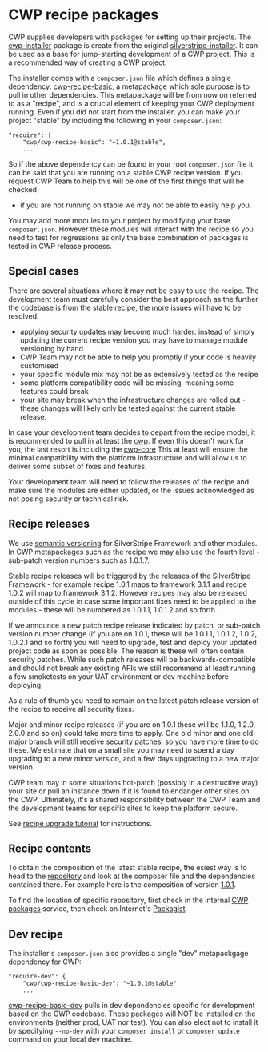 <!--
title: Recipes
pagenumber: 3
-->

# CWP recipe packages

CWP supplies developers with packages for setting up their projects. The
[cwp-installer](https://gitlab.cwp.govt.nz/cwp/cwp-installer) package is create from the original
[silverstripe-installer](https://github.com/silverstripe/silverstripe-installer). It can be used as a base for
jump-starting development of a CWP project. This is a recommended way of creating a CWP project.

The installer comes with a `composer.json` file which defines a single dependency:
[cwp-recipe-basic](https://gitlab.cwp.govt.nz/cwp/cwp-recipe-basic), a metapackage which sole purpose is to pull in
other dependencies. This metapackage will be from now on referred to as a "recipe", and is a crucial element of keeping
your CWP deployment running. Even if you did not start from the installer, you can make your project "stable" by
including the following in your `composer.json`:

	"require": {
		"cwp/cwp-recipe-basic": "~1.0.1@stable",
		...

So if the above dependency can be found in your root `composer.json` file it can be said that you are running on a
stable CWP recipe version. If you request CWP Team to help this will be one of the first things that will be checked
- if you are not running on stable we may not be able to easily help you.

You may add more modules to your project by modifying your base `composer.json`. However these modules will
interact with the recipe so you need to test for regressions as only the base combination of packages is tested in CWP
release process.

## Special cases

There are several situations where it may not be easy to use the recipe. The development team must carefully
consider the best approach as the further the codebase is from the stable recipe, the more issues will have to be
resolved:

* applying security updates may become much harder: instead of simply updating the current recipe version you may have
to manage module versioning by hand
* CWP Team may not be able to help you promptly if your code is heavily customised
* your specific module mix may not be as extensively tested as the recipe
* some platform compatibility code will be missing, meaning some features could break
* your site may break when the infrastructure changes are rolled out - these changes will likely only be tested against
the current stable release.

In case your development team decides to depart from the recipe model, it is recommended to pull in at least the
[cwp](https://gitlab.cwp.govt.nz/cwp/cwp). If even this doesn't work for you, the last resort is including the
[cwp-core](https://gitlab.cwp.govt.nz/cwp/cwp-core) This at least will ensure the minimal compatibility with the
platform infrastructure and will allow us to deliver some subset of fixes and features.

Your development team will need to follow the releases of the recipe and make sure the modules are either updated, or
the issues acknowledged as not posing security or technical risk.

## Recipe releases

We use [semantic versioning](http://semver.org) for SilverStripe Framework and other modules. In CWP metapackages such
as the recipe we may also use the fourth level - sub-patch version numbers such as 1.0.1.7.

Stable recipe releases will be triggered by the releases of the SilverStripe Framework - for example recipe 1.0.1 maps
to framework 3.1.1 and recipe 1.0.2 will map to framework 3.1.2. However recipes may also be released outside of this
cycle in case some important fixes need to be applied to the modules - these will be numbered as 1.0.1.1, 1.0.1.2 and so
forth.

If we announce a new patch recipe release indicated by patch, or sub-patch version number change (if you are on 1.0.1,
these will be 1.0.1.1, 1.0.1.2, 1.0.2, 1.0.2.1 and so forth) you will need to upgrade, test and deploy your updated
project code as soon as possible. The reason is these will often contain security patches. While such patch releases
will be backwards-compatible and should not break any existing APIs we still recommend at least running a few smoketests
on your UAT environment or dev machine before deploying.

As a rule of thumb you need to remain on the latest patch release version of the recipe to receive all security fixes.

Major and minor recipe releases (if you are on 1.0.1 these will be 1.1.0, 1.2.0, 2.0.0 and so on) could take more time
to apply. One old minor and one old major branch will still receive security patches, so you have more time to do these.
We estimate that on a small site you may need to spend a day upgrading to a new minor version, and a few days upgrading
to a new major version.

CWP team may in some situations hot-patch (possibly in a destructive way) your site or pull an instance down if it is
found to endanger other sites on the CWP. Ultimately, it's a shared responsibility between the CWP Team and the
development teams for sepcific sites to keep the platform secure.

See [recipe upgrade tutorial](development-tutorials/upgrading) for instructions.

## Recipe contents

To obtain the composition of the latest stable recipe, the esiest way is to head to the
[repository](https://gitlab.cwp.govt.nz/cwp/cwp-recipe-basic/) and look at the composer file and the dependencies
contained there. For example here is the composition of version
[1.0.1](https://gitlab.cwp.govt.nz/cwp/cwp-recipe-basic/blob/1.0.1/composer.json).

To find the location of specific repository, first check in the internal [CWP packages](https://packages.cwp.govt.nz/)
service, then check on Internet's [Packagist](http://packagist.org/).

## Dev recipe

The installer's `composer.json` also provides a single "dev" metapackgage dependency for CWP:

	"require-dev": {
		"cwp/cwp-recipe-basic-dev": "~1.0.1@stable"
		...

[cwp-recipe-basic-dev](https://gitlab.cwp.govt.nz/cwp/cwp-recipe-basic-dev/) pulls in dev dependencies specific for
development based on the CWP codebase. These packages will NOT be installed on the environments (neither prod, UAT nor
test). You can also elect not to install it by specifying `--no-dev` with your `composer install` or `composer update`
command on your local dev machine.
